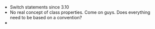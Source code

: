 * Switch statements since 3.10
* No real concept of class properties. Come on guys. Does everything need to  be based on a convention?
* 
